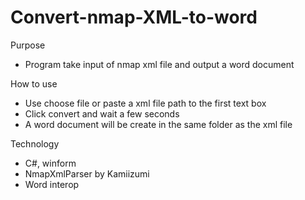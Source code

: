 # Convert-nmap-XML-to-word
Purpose
- Program take input of nmap xml file and output a word document

How to use
- Use choose file or paste a xml file path to the first text box
- Click convert and wait a few seconds
- A word document will be create in the same folder as the xml file

Technology
- C#, winform
- NmapXmlParser by Kamiizumi
- Word interop


